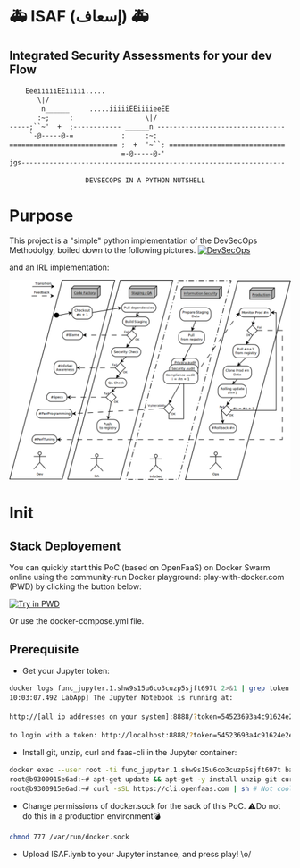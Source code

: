 # :ambulance: ISAF (إسعاف) :ambulance:
## Integrated Security Assessments for your dev Flow
```
    EeeiiiiiEEiiiii.....                                             
       \|/                                                           
        n______     .....iiiiiEEiiiieeEE                             
       :~;     :                  \|/                                
-----;``~'  +  ;------------ ______n --------------------------------
     `-@-----@-=            :     :~:                                
=========================== ;  +  '~``; =============================
                            =-@-----@-'                              
jgs------------------------------------------------------------------

                   DEVSECOPS IN A PYTHON NUTSHELL        
```
# Purpose
This project is a "simple" python implementation of the DevSecOps Methodolgy, boiled down to the following pictures.
[![DevSecOps](https://insights.sei.cmu.edu/assets/content/CISecurityChecking2.png)](https://insights.sei.cmu.edu/sei_blog/2014/12/security-in-continuous-integration.html)  

and an IRL implementation:  

[![Try in PWD](Flow.png)](https://medium.com/@H.A.T/how-to-implement-webs-hospital-b0d8b85389ce)

# Init
## Stack Deployement
You can quickly start this PoC (based on OpenFaaS) on Docker Swarm online using the community-run Docker playground: play-with-docker.com (PWD) by clicking the button below:  

[![Try in PWD](https://cdn.rawgit.com/play-with-docker/stacks/cff22438/assets/images/button.png)](http://labs.play-with-docker.com/?stack=https://gist.githubusercontent.com/h-a-t/eafbb19d7ce46c4ee4a541df018a5f37/raw/ed84dedd8fa08c7ac28bd41003b59c69a7b0593d/docker-compose.yml&stack_name=func)

Or use the docker-compose.yml file.

## Prerequisite
- Get your Jupyter token:

```bash
docker logs func_jupyter.1.shw9s15u6co3cuzp5sjft697t 2>&1 | grep token
10:03:07.492 LabApp] The Jupyter Notebook is running at:

http://[all ip addresses on your system]:8888/?token=54523693a4c91624e2efebd5e9dde139b784297e30089504

to login with a token: http://localhost:8888/?token=54523693a4c91624e2efebd5e9dde139b784297e30089504
```

- Install git, unzip, curl and faas-cli in the Jupyter container:

```bash
docker exec --user root -ti func_jupyter.1.shw9s15u6co3cuzp5sjft697t bash
root@b9300915e6ad:~# apt-get update && apt-get -y install unzip git curl
root@b9300915e6ad:~# curl -sSL https://cli.openfaas.com | sh # Not cool :/
```

- Change permissions of docker.sock for the sack of this PoC. :warning:Do not do this in a production environment:bomb:

```bash
chmod 777 /var/run/docker.sock
```
- Upload ISAF.iynb to your Jupyter instance, and press play! \o/
